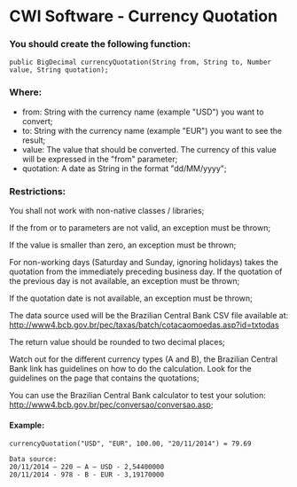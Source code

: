 # CWI Software - Currency Quotation

### You should create the following function:

```
public BigDecimal currencyQuotation(String from, String to, Number value, String quotation);
```

### Where:
* from: String with the currency name (example "USD") you want to convert;
* to: String with the currency name (example "EUR") you want to see the result;
* value: The value that should be converted. The currency of this value will be expressed in the "from" parameter;
* quotation: A date as String in the format "dd/MM/yyyy";

### Restrictions:
You shall not work with non-native classes / libraries;

If the from or to parameters are not valid, an exception must be thrown;

If the value is smaller than zero, an exception must be thrown;

For non-working days (Saturday and Sunday, ignoring holidays) takes the quotation from the immediately preceding business day. If the quotation of the previous day is not available, an exception must be thrown;

If the quotation date is not available, an exception must be thrown;

The data source used will be the Brazilian Central Bank CSV file available at: http://www4.bcb.gov.br/pec/taxas/batch/cotacaomoedas.asp?id=txtodas

The return value should be rounded to two decimal places;

Watch out for the different currency types (A and B), the Brazilian Central Bank link has guidelines on how to do the calculation. Look for the guidelines on the page that contains the quotations;

You can use the Brazilian Central Bank calculator to test your solution: http://www4.bcb.gov.br/pec/conversao/conversao.asp;

#### Example:
```
currencyQuotation("USD", "EUR", 100.00, "20/11/2014") = 79.69 

Data source:
20/11/2014 – 220 – A – USD - 2,54400000
20/11/2014 - 978 - B - EUR - 3,19170000
```
